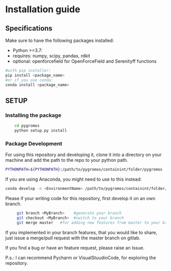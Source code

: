 # Installation guide

## Specifications

Make sure to have the following packages installed:
 * Python >=3.7:
 * requires: numpy, scipy, pandas, rdkit
 * optional: openforcefield for OpenForceField and Serenityff functions

```bash
#with pip installer:
pip install <package_name> 
#or if you use conda:
conda install <package_name>
```

## SETUP

### Installing the package

```bash
    cd pygromos
    python setup.py install
```

### Package Development

For using this repository and developing it, clone it into a directory on your machine and add the path to the repo to your python path.

```bash
PYTHONPATH=${PYTHONPATH}:/path/to/pygromos/containint/folder/pygromos
```

If you are using Anaconda, you might need to use to this instead:

```bash
conda develop -n <EnvironmentName> /path/to/pygromos/containint/folder/pygromos
```

Please if your writing code for this repository, first develop it on an own branch.

```bash
     git branch <MyBranch>    #generate your branch
     git checkout <MyBranch>  #switch to your branch
     git merge master   #for adding new features from master to your branch
```

If you implemented in your branch features, that you would like to share, just issue a merge/pull request with the master branch on gitlab.

If you find a bug or have an feature request, please raise an Issue.

P.s.: I can recommend Pycharm or VisualStuudioCode, for exploring the repository.
